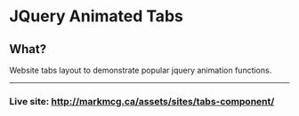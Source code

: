 # JQuery Animated Tabs

## What?
Website tabs layout to demonstrate popular jquery animation functions.


---
### Live site: http://markmcg.ca/assets/sites/tabs-component/
